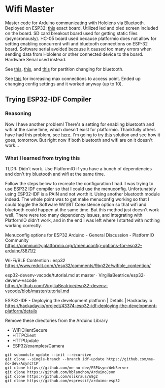 # Wifi Master

Master code for Arduino communicating with Hololens via Bluetooth. Deployed on ESP32: [this](http://a.co/d/21BAwOl) exact board. Utilized led and oled screen included on the board. SD card breakout board used for getting static files (asyncronously). HC-05 board used because platformio does not allow for setting enabling concurrent wifi and bluetooth connections on ESP-32 board. Software serial avoided because it caused too many errors when sending data from Hololens or other connected device to the board. Hardware Serial used instead.

See [this](http://docs.platformio.org/en/latest/platforms/espressif32.html#partition-tables), [this](https://docs.espressif.com/projects/esp-idf/en/latest/api-guides/partition-tables.html), and [this](https://desire.giesecke.tk/index.php/2018/01/30/change-partition-size/) for partition changing for bluetooth.  

See [this](https://github.com/esp8266/Arduino/issues/570) for increasing max connections to access point. Ended up changing config settings and it worked anyway (up to 10).

## Trying ESP32-IDF Compiler

### Reasoning

Now I have another problem! There's a setting for enabling bluetooth and wifi at the same time, which doesn't exist for platformio. Thankfully others have had this problem, see [here](https://community.platformio.org/t/menuconfig-options-for-esp32-arduino/3871). I'm going to try [this](https://hackaday.io/project/43374-esp32-idf-deploying-the-development-platform/details) solution and see how it goes, tomorrow. But right now if both bluetooth and wifi are on it doesn't work...

### What I learned from trying this

TLDR: Didn't work. Use PlatformIO if you have a bunch of dependencies and don't try bluetooth and wifi at the same time.  

Follow the steps below to recreate the configuration I had. I was trying to use ESP32 IDF compiler so that I could use the menuconfig. Unfortunately using ESP32-IDF is a PAIN and not worth it. Using another bluetooth module indead. The whole point was to get make menuconfig working so that I could toggle the Software Wifi/BT Coexistence option so that wifi and bluetooth could happen at the same time. But this method just doesn't work well. There were too many dependency issues, and integrating with PlatformIO didn't work, and in the end I was left where I started with nothing working correctly.  

Menuconfig options for ESP32 Arduino - General Discussion - PlatformIO Community  
https://community.platformio.org/t/menuconfig-options-for-esp32-arduino/3871/2  

Wi-Fi/BLE Contention : esp32  
https://www.reddit.com/r/esp32/comments/9bq22e/wifible_contention/  

esp32-devenv-vscode/tutorial.md at master · VirgiliaBeatrice/esp32-devenv-vscode  
https://github.com/VirgiliaBeatrice/esp32-devenv-vscode/blob/master/tutorial.md  

ESP32-IDF - Deploying the development platform | Details | Hackaday.io  
https://hackaday.io/project/43374-esp32-idf-deploying-the-development-platform/details  

Remove these directories from the Arduino Library  
* WiFiClientSecure
* HTTPClient
* HTTPUpdate
* ESP32/examples/Camera

`git submodule update --init --recursive`  
`git clone --single-branch --branch idf-update https://github.com/me-no-dev/AsyncTCP`  
`git clone https://github.com/me-no-dev/ESPAsyncWebServer`  
`git clone https://github.com/bblanchon/ArduinoJson`  
`git clone https://github.com/olikraus/u8g2`  
`git clone https://github.com/espressif/arduino-esp32`  